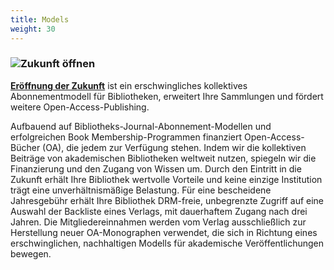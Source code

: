 ```yaml
---
title: Models
weight: 30
---
```


### ![Zukunft öffnen](/logos/obf.png)

**[Eröffnung der Zukunft](https://www.openingthefuture.net/)** ist ein erschwingliches kollektives Abonnementmodell für Bibliotheken, erweitert Ihre Sammlungen und fördert weitere Open-Access-Publishing.

Aufbauend auf Bibliotheks-Journal-Abonnement-Modellen und erfolgreichen Book Membership-Programmen finanziert Open-Access-Bücher (OA), die jedem zur Verfügung stehen. Indem wir die kollektiven Beiträge von akademischen Bibliotheken weltweit nutzen, spiegeln wir die Finanzierung und den Zugang von Wissen um. Durch den Eintritt in die Zukunft erhält Ihre Bibliothek wertvolle Vorteile und keine einzige Institution trägt eine unverhältnismäßige Belastung. Für eine bescheidene Jahresgebühr erhält Ihre Bibliothek DRM-freie, unbegrenzte Zugriff auf eine Auswahl der Backliste eines Verlags, mit dauerhaftem Zugang nach drei Jahren. Die Mitgliedereinnahmen werden vom Verlag ausschließlich zur Herstellung neuer OA-Monographen verwendet, die sich in Richtung eines erschwinglichen, nachhaltigen Modells für akademische Veröffentlichungen bewegen.